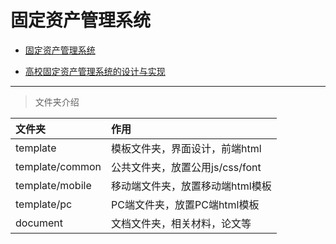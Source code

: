 # 固定资产管理系统

* [固定资产管理系统](https://github.com)

* [高校固定资产管理系统的设计与实现](https://github.com/liujingshi/Fixed-Assets-Management-System)

---

>
> 文件夹介绍
>

| 文件夹 | 作用 |
|:-----|:-----|
|template|模板文件夹，界面设计，前端html|
|template/common|公共文件夹，放置公用js/css/font|
|template/mobile|移动端文件夹，放置移动端html模板|
|template/pc|PC端文件夹，放置PC端html模板|
|document|文档文件夹，相关材料，论文等|
